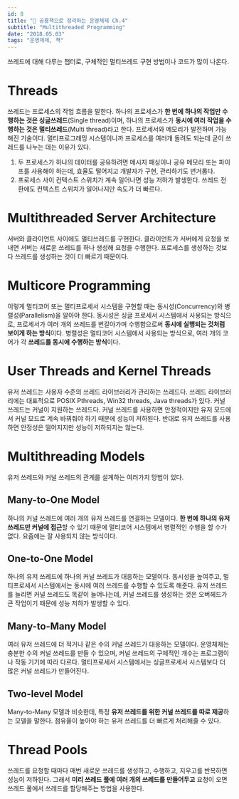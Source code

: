 ```yaml
---
id: 8
title: "🦕 공룡책으로 정리하는 운영체제 Ch.4"
subtitle: "Multithreaded Programming"
date: "2018.05.03"
tags: "운영체제, 책"
---
```


쓰레드에 대해 다루는 챕터로, 구체적인 멀티쓰레드 구현 방법이나 코드가 많이 나온다.

# Threads

쓰레드는 프로세스의 작업 흐름을 말한다. 하나의 프로세스가 **한 번에 하나의 작업만 수행하는 것은 싱글쓰레드**(Single thread)이며, 하나의 프로세스가 **동시에 여러 작업을 수행하는 것은 멀티쓰레드**(Multi thread)라고 한다. 프로세서와 메모리가 발전하며 가능해진 기술이다. 멀티프로그래밍 시스템이니까 프로세스를 여러개 돌려도 되는데 굳이 쓰레드를 나누는 데는 이유가 있다.

1. 두 프로세스가 하나의 데이터를 공유하려면 메시지 패싱이나 공유 메모리 또는 파이프를 사용해야 하는데, 효율도 떨어지고 개발자가 구현, 관리하기도 번거롭다.
2. 프로세스 사이 컨텍스트 스위치가 계속 일어나면 성능 저하가 발생한다. 쓰레드 전환에도 컨텍스트 스위치가 일어나지만 속도가 더 빠르다.

# Multithreaded Server Architecture

서버와 클라이언트 사이에도 멀티쓰레드를 구현한다. 클라이언트가 서버에게 요청을 보내면 서버는 새로운 쓰레드를 하나 생성해 요청을 수행한다. 프로세스를 생성하는 것보다 쓰레드를 생성하는 것이 더 빠르기 때문이다.

# Multicore Programming

이렇게 멀티코어 또는 멀티프로세서 시스템을 구현할 때는 동시성(Concurrency)와 병렬성(Parallelism)을 알아야 한다. 동시성은 싱글 프로세서 시스템에서 사용되는 방식으로, 프로세서가 여러 개의 쓰레드를 번갈아가며 수행함으로써 **동시에 실행되는 것처럼 보이게 하는 방식**이다. 병렬성은 멀티코어 시스템에서 사용되는 방식으로, 여러 개의 코어가 각 **쓰레드를 동시에 수행하는 방식**이다.

# User Threads and Kernel Threads

유저 쓰레드는 사용자 수준의 쓰레드 라이브러리가 관리하는 쓰레드다. 쓰레드 라이브러리에는 대표적으로 POSIX Pthreads, Win32 threads, Java threads가 있다. 커널 쓰레드는 커널이 지원하는 쓰레드다. 커널 쓰레드를 사용하면 안정적이지만 유저 모드에서 커널 모드로 계속 바꿔줘야 하기 때문에 성능이 저하된다. 반대로 유저 쓰레드를 사용하면 안정성은 떨어지지만 성능이 저하되지는 않는다.

# Multithreading Models

유저 쓰레드와 커널 쓰레드의 관계를 설계하는 여러가지 망법이 있다.

## Many-to-One Model

하나의 커널 쓰레드에 여러 개의 유저 쓰레드를 연결하는 모델이다. **한 번에 하나의 유저 쓰레드만 커널에 접근**할 수 있기 때문에 멀티코어 시스템에서 병렬적인 수행을 할 수가 없다. 요즘에는 잘 사용되지 않는 방식이다.

## One-to-One Model

하나의 유저 쓰레드에 하나의 커널 쓰레드가 대응하는 모델이다. 동시성을 높여주고, 멀티프로세서 시스템에서는 동시에 여러 쓰레드를 수행할 수 있도록 해준다. 유저 쓰레드를 늘리면 커널 쓰레드도 똑같이 늘어나는데, 커널 쓰레드를 생성하는 것은 오버헤드가 큰 작업이기 때문에 성능 저하가 발생할 수 있다.

## Many-to-Many Model

여러 유저 쓰레드에 더 적거나 같은 수의 커널 쓰레드가 대응하는 모델이다. 운영체제는 충분한 수의 커널 쓰레드를 만들 수 있으며, 커널 쓰레드의 구체적인 개수는 프로그램이나 작동 기기에 따라 다르다. 멀티프로세서 시스템에서는 싱글프로세서 시스템보다 더 많은 커널 쓰레드가 만들어진다.

## Two-level Model

Many-to-Many 모델과 비슷한데, 특정 **유저 쓰레드를 위한 커널 쓰레드를 따로 제공**하는 모델을 말한다. 점유율이 높아야 하는 유저 쓰레드를 더 빠르게 처리해줄 수 있다.

# Thread Pools

쓰레드를 요청할 때마다 매번 새로운 쓰레드를 생성하고, 수행하고, 지우고를 반복하면 성능이 저하된다. 그래서 **미리 쓰레드 풀에 여러 개의 쓰레드를 만들어두고** 요청이 오면 쓰레드 풀에서 쓰레드를 할당해주는 방법을 사용한다.